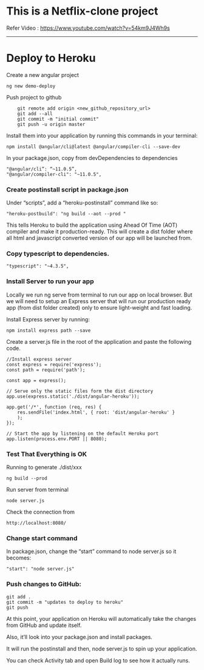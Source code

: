 # This is a Netflix-clone project

Refer Video : https://www.youtube.com/watch?v=54km9J4Wh9s


---
# Deploy to Heroku

Create a new angular project
```
ng new demo-deploy
```
Push project to github
```
    git remote add origin <new_github_repository_url>
    git add --all
    git commit -m "initial commit"
    git push -u origin master
```
Install them into your application by running this commands in your terminal:

```
npm install @angular/cli@latest @angular/compiler-cli --save-dev
```
In your package.json, copy from devDependencies to dependencies
```
"@angular/cli”: “~11.0.5”,
"@angular/compiler-cli": "~11.0.5",
```
### Create postinstall script in package.json
Under “scripts”, add a “heroku-postinstall” command like so:
```
"heroku-postbuild": "ng build --aot --prod "
```
This tells Heroku to build the application using Ahead Of Time (AOT) compiler and make it production-ready. This will create a dist folder where all html and javascript converted version of our app will be launched from.

### Copy typescript to dependencies.
```
"typescript": "~4.3.5",
```
### Install Server to run your app
Locally we run ng serve from terminal to run our app on local browser. But we will need to setup an Express server that will run our production ready app (from dist folder created) only to ensure light-weight and fast loading.

Install Express server by running:
```
npm install express path --save
```
Create a server.js file in the root of the application and paste the following code.
```
//Install express server
const express = require('express');
const path = require('path');

const app = express();

// Serve only the static files form the dist directory
app.use(express.static('./dist/angular-heroku'));

app.get('/*', function (req, res) {
    res.sendFile('index.html', { root: 'dist/angular-heroku' }
    );
});

// Start the app by listening on the default Heroku port
app.listen(process.env.PORT || 8080);
```

### Test That Everything is OK
Running to generate ./dist/xxx
```
ng build --prod
```
Run server from terminal
```
node server.js
```
Check the connection from
```
http://localhost:8080/
```

### Change start command
In package.json, change the “start” command to node server.js so it becomes:
```
"start": "node server.js"
```

### Push changes to GitHub:
```
git add .
git commit -m "updates to deploy to heroku"
git push
```

At this point, your application on Heroku will automatically take the changes from GitHub and update itself.

Also, it’ll look into your package.json and install packages.

It will run the postinstall and then, node server.js to spin up your application.

You can check Activity tab and open Build log to see how it actually runs.
